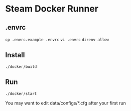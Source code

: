 # Steam Docker Runner

## .envrc
`cp .envrc.example .envrc`
`vi .envrc`
`direnv allow`

## Install
`./docker/build`

## Run
`./docker/start`

You may want to edit data/configs/\*.cfg after your first run
